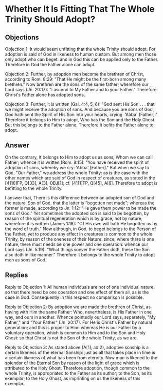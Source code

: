 # Whether It Is Fitting That The Whole Trinity Should Adopt?

## Objections

Objection 1: It would seem unfitting that the whole Trinity should adopt. For adoption is said of God in likeness to human custom. But among men those only adopt who can beget: and in God this can be applied only to the Father. Therefore in God the Father alone can adopt.

Objection 2: Further, by adoption men become the brethren of Christ, according to Rom. 8:29: "That He might be the first-born among many brethren." Now brethren are the sons of the same father; wherefore our Lord says (Jn. 20:17): "I ascend to My Father and to your Father." Therefore Christ's Father alone has adopted sons.

Objection 3: Further, it is written (Gal. 4:4, 5, 6): "God sent His Son . . . that we might receive the adoption of sons. And because you are sons of God, God hath sent the Spirit of His Son into your hearts, crying: 'Abba' [Father]." Therefore it belongs to Him to adopt, Who has the Son and the Holy Ghost. But this belongs to the Father alone. Therefore it befits the Father alone to adopt.

## Answer

On the contrary, It belongs to Him to adopt us as sons, Whom we can call Father; whence it is written (Rom. 8:15): "You have received the spirit of adoption of sons, whereby we cry: 'Abba' [Father]." But when we say to God, "Our Father," we address the whole Trinity: as is the case with the other names which are said of God in respect of creatures, as stated in the [4110]FP, Q[33], A[3], OBJ[1]; cf. [4111]FP, Q[45], A[6]. Therefore to adopt is befitting to the whole Trinity.

I answer that, There is this difference between an adopted son of God and the natural Son of God, that the latter is "begotten not made"; whereas the former is made, according to Jn. 1:12: "He gave them power to be made the sons of God." Yet sometimes the adopted son is said to be begotten, by reason of the spiritual regeneration which is by grace, not by nature; wherefore it is written (James 1:18): "Of His own will hath He begotten us by the word of truth." Now although, in God, to beget belongs to the Person of the Father, yet to produce any effect in creatures is common to the whole Trinity, by reason of the oneness of their Nature: since, where there is one nature, there must needs be one power and one operation: whence our Lord says (Jn. 5:19): "What things soever the Father doth, these the Son also doth in like manner." Therefore it belongs to the whole Trinity to adopt men as sons of God.

## Replies

Reply to Objection 1: All human individuals are not of one individual nature, so that there need be one operation and one effect of them all, as is the case in God. Consequently in this respect no comparison is possible.

Reply to Objection 2: By adoption we are made the brethren of Christ, as having with Him the same Father: Who, nevertheless, is His Father in one way, and ours in another. Whence pointedly our Lord says, separately, "My Father," and "Your Father" (Jn. 20:17). For He is Christ's Father by natural generation; and this is proper to Him: whereas He is our Father by a voluntary operation, which is common to Him and to the Son and Holy Ghost: so that Christ is not the Son of the whole Trinity, as we are.

Reply to Objection 3: As stated above (A[1], ad 2), adoptive sonship is a certain likeness of the eternal Sonship: just as all that takes place in time is a certain likeness of what has been from eternity. Now man is likened to the splendor of the Eternal Son by reason of the light of grace which is attributed to the Holy Ghost. Therefore adoption, though common to the whole Trinity, is appropriated to the Father as its author; to the Son, as its exemplar; to the Holy Ghost, as imprinting on us the likeness of this exemplar.